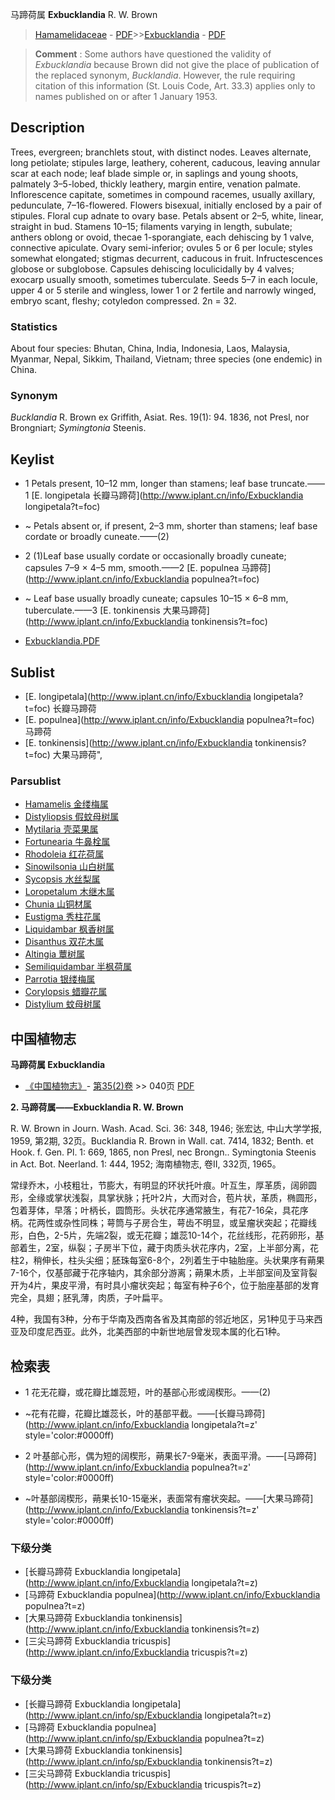 马蹄荷属 **Exbucklandia** R. W. Brown

> [Hamamelidaceae](http://www.iplant.cn/info/Hamamelidaceae?t=foc) - [PDF](http://www.iplant.cn/foc/pdf/Hamamelidaceae.pdf)>>[Exbucklandia](http://www.iplant.cn/info/Exbucklandia?t=foc) - [PDF](http://www.iplant.cn/foc/pdf/Exbucklandia.pdf)


> **Comment** : 
> Some authors have questioned the validity of *Exbucklandia* because Brown did not give the place of publication of the replaced synonym, *Bucklandia*. However, the rule requiring citation of this information (St. Louis Code, Art. 33.3) applies only to names published on or after 1 January 1953.

## Description

Trees, evergreen; branchlets stout, with distinct nodes. Leaves alternate, long petiolate; stipules large, leathery, coherent, caducous, leaving annular scar at each node; leaf blade simple or, in saplings and young shoots, palmately 3–5-lobed, thickly leathery, margin entire, venation palmate. Inflorescence capitate, sometimes in compound racemes, usually axillary, pedunculate, 7–16-flowered. Flowers bisexual, initially enclosed by a pair of stipules. Floral cup adnate to ovary base. Petals absent or 2–5, white, linear, straight in bud. Stamens 10–15; filaments varying in length, subulate; anthers oblong or ovoid, thecae 1-sporangiate, each dehiscing by 1 valve, connective apiculate. Ovary semi-inferior; ovules 5 or 6 per locule; styles somewhat elongated; stigmas decurrent, caducous in fruit. Infructescences globose or subglobose. Capsules dehiscing loculicidally by 4 valves; exocarp usually smooth, sometimes tuberculate. Seeds 5–7 in each locule, upper 4 or 5 sterile and wingless, lower 1 or 2 fertile and narrowly winged, embryo scant, fleshy; cotyledon compressed. 2n = 32.

### Statistics
About four species: Bhutan, China, India, Indonesia, Laos, Malaysia, Myanmar, Nepal, Sikkim, Thailand, Vietnam; three species (one endemic) in China.

### Synonym
*Bucklandia* R. Brown ex Griffith, Asiat. Res. 19(1): 94. 1836, not Presl, nor Brongniart; *Symingtonia* Steenis.


## Keylist

* 1 Petals present, 10–12 mm, longer than stamens; leaf base truncate.——1  [E. longipetala 长瓣马蹄荷](http://www.iplant.cn/info/Exbucklandia longipetala?t=foc)
* ~ Petals absent or, if present, 2–3 mm, shorter than stamens; leaf base cordate or broadly cuneate.——(2)

* 2 (1)Leaf base usually cordate or occasionally broadly cuneate; capsules 7–9 × 4–5 mm, smooth.——2  [E. populnea 马蹄荷](http://www.iplant.cn/info/Exbucklandia populnea?t=foc)
* ~ Leaf base usually broadly cuneate; capsules 10–15 × 6–8 mm, tuberculate.——3  [E. tonkinensis 大果马蹄荷](http://www.iplant.cn/info/Exbucklandia tonkinensis?t=foc)


* [Exbucklandia.PDF](http://www.iplant.cn/foc/pdf/Exbucklandia.pdf)

## Sublist

* [E.  longipetala](http://www.iplant.cn/info/Exbucklandia longipetala?t=foc)
 长瓣马蹄荷
* [E.  populnea](http://www.iplant.cn/info/Exbucklandia populnea?t=foc)
 马蹄荷
* [E.  tonkinensis](http://www.iplant.cn/info/Exbucklandia tonkinensis?t=foc) 大果马蹄荷",

### Parsublist

* [Hamamelis  金缕梅属](http://www.iplant.cn/info/Hamamelis?t=foc)
* [Distyliopsis  假蚊母树属](http://www.iplant.cn/info/Distyliopsis?t=foc)
* [Mytilaria  壳菜果属](http://www.iplant.cn/info/Mytilaria?t=foc)
* [Fortunearia  牛鼻栓属](http://www.iplant.cn/info/Fortunearia?t=foc)
* [Rhodoleia  红花荷属](http://www.iplant.cn/info/Rhodoleia?t=foc)
* [Sinowilsonia  山白树属](http://www.iplant.cn/info/Sinowilsonia?t=foc)
* [Sycopsis  水丝梨属](http://www.iplant.cn/info/Sycopsis?t=foc)
* [Loropetalum  木继木属](http://www.iplant.cn/info/Loropetalum?t=foc)
* [Chunia  山铜材属](http://www.iplant.cn/info/Chunia?t=foc)
* [Eustigma  秀柱花属](http://www.iplant.cn/info/Eustigma?t=foc)
* [Liquidambar  枫香树属](http://www.iplant.cn/info/Liquidambar?t=foc)
* [Disanthus  双花木属](http://www.iplant.cn/info/Disanthus?t=foc)
* [Altingia  蕈树属](http://www.iplant.cn/info/Altingia?t=foc)
* [Semiliquidambar  半枫荷属](http://www.iplant.cn/info/Semiliquidambar?t=foc)
* [Parrotia  银缕梅属](http://www.iplant.cn/info/Parrotia?t=foc)
* [Corylopsis  蜡瓣花属](http://www.iplant.cn/info/Corylopsis?t=foc)
* [Distylium  蚊母树属](http://www.iplant.cn/info/Distylium?t=foc)

## 中国植物志

**马蹄荷属 Exbucklandia**

* [《中国植物志》](http://www.iplant.cn/frps)- [第35(2)卷](http://www.iplant.cn/frps/vol/35(2)) >> 040页 [PDF](http://www.iplant.cn/frps/pdf/35(2)/040y.pdf)


**2. 马蹄荷属——Exbucklandia R. W. Brown**

R. W. Brown in Journ. Wash. Acad. Sci. 36: 348, 1946; 张宏达, 中山大学学报, 1959, 第2期, 32页。Bucklandia R. Brown in Wall. cat. 7414, 1832; Benth. et Hook. f. Gen. Pl. 1: 669, 1865, non Presl, nec Brongn.. Symingtonia Steenis in Act. Bot. Neerland. 1: 444, 1952; 海南植物志, 卷II, 332页, 1965。

常绿乔木，小枝粗壮，节膨大，有明显的环状托叶痕。叶互生，厚革质，阔卵圆形，全缘或掌状浅裂，具掌状脉；托叶2片，大而对合，苞片状，革质，椭圆形，包着芽体，早落；叶柄长，圆筒形。头状花序通常腋生，有花7-16朵，具花序柄。花两性或杂性同株；萼筒与子房合生，萼齿不明显，或呈瘤状突起；花瓣线形，白色，2-5片，先端2裂，或无花瓣；雄蕊10-14个，花丝线形，花药卵形，基部着生，2室，纵裂；子房半下位，藏于肉质头状花序内，2室，上半部分离，花柱2，稍伸长，柱头尖细；胚珠每室6-8个，2列着生于中轴胎座。头状果序有蒴果7-16个，仅基部藏于花序轴内，其余部分游离；蒴果木质，上半部室间及室背裂开为4片，果皮平滑，有时具小瘤状突起；每室有种子6个，位于胎座基部的发育完全，具翅；胚乳薄，肉质，子叶扁平。

4种，我国有3种，分布于华南及西南各省及其南部的邻近地区，另1种见于马来西亚及印度尼西亚。此外，北美西部的中新世地层曾发现本属的化石1种。

## 检索表

* 1 花无花瓣，或花瓣比雄蕊短，叶的基部心形或阔楔形。——(2)
* ~花有花瓣，花瓣比雄蕊长，叶的基部平截。——[长瓣马蹄荷](http://www.iplant.cn/info/Exbucklandia longipetala?t=z'  style='color:#0000ff)


* 2 叶基部心形，偶为短的阔楔形，蒴果长7-9毫米，表面平滑。——[马蹄荷](http://www.iplant.cn/info/Exbucklandia populnea?t=z'  style='color:#0000ff)

* ~叶基部阔楔形，蒴果长10-15毫米，表面常有瘤状突起。——[大果马蹄荷](http://www.iplant.cn/info/Exbucklandia tonkinensis?t=z'  style='color:#0000ff)

### 下级分类
* [长瓣马蹄荷  Exbucklandia longipetala](http://www.iplant.cn/info/Exbucklandia longipetala?t=z)
* [马蹄荷  Exbucklandia populnea](http://www.iplant.cn/info/Exbucklandia populnea?t=z)
* [大果马蹄荷  Exbucklandia tonkinensis](http://www.iplant.cn/info/Exbucklandia tonkinensis?t=z)
* [三尖马蹄荷  Exbucklandia tricuspis](http://www.iplant.cn/info/Exbucklandia tricuspis?t=z)

### 下级分类
* [长瓣马蹄荷  Exbucklandia longipetala](http://www.iplant.cn/info/sp/Exbucklandia longipetala?t=z)
* [马蹄荷  Exbucklandia populnea](http://www.iplant.cn/info/sp/Exbucklandia populnea?t=z)
* [大果马蹄荷  Exbucklandia tonkinensis](http://www.iplant.cn/info/sp/Exbucklandia tonkinensis?t=z)
* [三尖马蹄荷  Exbucklandia tricuspis](http://www.iplant.cn/info/sp/Exbucklandia tricuspis?t=z)
